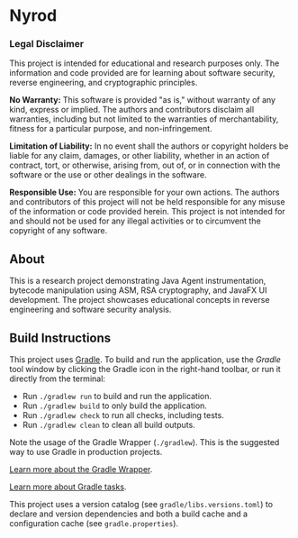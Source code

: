 # Nyrod

### **Legal Disclaimer**

This project is intended for educational and research purposes only. The information and code provided are for learning about software security, reverse engineering, and cryptographic principles.

**No Warranty:** This software is provided "as is," without warranty of any kind, express or implied. The authors and contributors disclaim all warranties, including but not limited to the warranties of merchantability, fitness for a particular purpose, and non-infringement.

**Limitation of Liability:** In no event shall the authors or copyright holders be liable for any claim, damages, or other liability, whether in an action of contract, tort, or otherwise, arising from, out of, or in connection with the software or the use or other dealings in the software.

**Responsible Use:** You are responsible for your own actions. The authors and contributors of this project will not be held responsible for any misuse of the information or code provided herein. This project is not intended for and should not be used for any illegal activities or to circumvent the copyright of any software.

## About

This is a research project demonstrating Java Agent instrumentation, bytecode manipulation using ASM, RSA cryptography, and JavaFX UI development. The project showcases educational concepts in reverse engineering and software security analysis.

## Build Instructions

This project uses [Gradle](https://gradle.org/).
To build and run the application, use the *Gradle* tool window by clicking the Gradle icon in the right-hand toolbar,
or run it directly from the terminal:

* Run `./gradlew run` to build and run the application.
* Run `./gradlew build` to only build the application.
* Run `./gradlew check` to run all checks, including tests.
* Run `./gradlew clean` to clean all build outputs.

Note the usage of the Gradle Wrapper (`./gradlew`).
This is the suggested way to use Gradle in production projects.

[Learn more about the Gradle Wrapper](https://docs.gradle.org/current/userguide/gradle_wrapper.html).

[Learn more about Gradle tasks](https://docs.gradle.org/current/userguide/command_line_interface.html#common_tasks).

This project uses a version catalog (see `gradle/libs.versions.toml`) to declare and version dependencies
and both a build cache and a configuration cache (see `gradle.properties`).